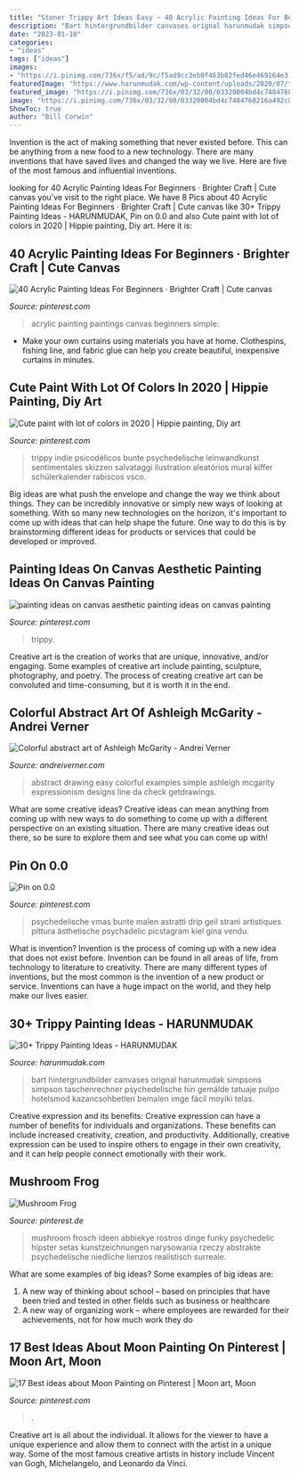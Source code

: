 ```yaml
---
title: "Stoner Trippy Art Ideas Easy ~ 40 Acrylic Painting Ideas For Beginners · Brighter Craft"
description: "Bart hintergrundbilder canvases orignal harunmudak simpsons simpson taschenrechner psychedelische hin gemälde tatuaje pulpo hotelsmod kazancsohbetleri bemalen imge fácil moyiki telas"
date: "2023-01-10"
categories:
- "ideas"
tags: ["ideas"]
images:
- "https://i.pinimg.com/736x/f5/ad/9c/f5ad9cc3eb0f463b82fed46e469164e3.jpg"
featuredImage: "https://www.harunmudak.com/wp-content/uploads/2020/07/trippy-painting-ideas-8-576x1024.jpg"
featured_image: "https://i.pinimg.com/736x/03/32/00/03320004bd4c7484768216a492c812de.jpg"
image: "https://i.pinimg.com/736x/03/32/00/03320004bd4c7484768216a492c812de.jpg"
ShowToc: true
author: "Bill Corwin"
---
```



Invention is the act of making something that never existed before. This can be anything from a new food to a new technology. There are many inventions that have saved lives and changed the way we live. Here are five of the most famous and influential inventions.

	

		
looking for 40 Acrylic Painting Ideas For Beginners · Brighter Craft | Cute canvas you've visit to the right place. We have 8 Pics about 40 Acrylic Painting Ideas For Beginners · Brighter Craft | Cute canvas like 30+ Trippy Painting Ideas - HARUNMUDAK, Pin on 0.0 and also Cute paint with lot of colors in 2020 | Hippie painting, Diy art. Here it is:
		
    
## 40 Acrylic Painting Ideas For Beginners · Brighter Craft | Cute Canvas

<img loading=lazy src="https://i.pinimg.com/736x/e7/1a/d8/e71ad8bace55dc9e81216513b0cfb30a.jpg" onerror="this.onerror=null;this.src='https://tse1.mm.bing.net/th?id=OIP.Uzb8BDTeB4eGDTmEQ46MTAHaKw&amp;pid=15.1';" alt="40 Acrylic Painting Ideas For Beginners · Brighter Craft | Cute canvas">

_Source: pinterest.com_

>acrylic painting paintings canvas beginners simple. 

	

- Make your own curtains using materials you have at home. Clothespins, fishing line, and fabric glue can help you create beautiful, inexpensive curtains in minutes.

    
## Cute Paint With Lot Of Colors In 2020 | Hippie Painting, Diy Art

<img loading=lazy src="https://i.pinimg.com/736x/d5/c3/bc/d5c3bc3235bea09ceda6a964120ae842.jpg" onerror="this.onerror=null;this.src='https://tse2.mm.bing.net/th?id=OIP.q296mwu6vT3oIM5_YFsvwAHaJG&amp;pid=15.1';" alt="Cute paint with lot of colors in 2020 | Hippie painting, Diy art">

_Source: pinterest.com_

>trippy indie psicodélicos bunte psychedelische leinwandkunst sentimentales skizzen salvataggi ilustration aleatórios mural kiffer schülerkalender rabiscos vsco. 

	

Big ideas are what push the envelope and change the way we think about things. They can be incredibly innovative or simply new ways of looking at something. With so many new technologies on the horizon, it's important to come up with ideas that can help shape the future. One way to do this is by brainstorming different ideas for products or services that could be developed or improved.

    
## Painting Ideas On Canvas Aesthetic Painting Ideas On Canvas Painting

<img loading=lazy src="https://i.pinimg.com/736x/03/32/00/03320004bd4c7484768216a492c812de.jpg" onerror="this.onerror=null;this.src='https://tse3.mm.bing.net/th?id=OIP.mxWFf-TN6kJ-zQJPj-EyQAHaJ3&amp;pid=15.1';" alt="painting ideas on canvas aesthetic painting ideas on canvas painting">

_Source: pinterest.com_

>trippy. 

	

Creative art is the creation of works that are unique, innovative, and/or engaging. Some examples of creative art include painting, sculpture, photography, and poetry. The process of creating creative art can be convoluted and time-consuming, but it is worth it in the end.

    
## Colorful Abstract Art Of Ashleigh McGarity - Andrei Verner

<img loading=lazy src="https://andreiverner.com/wp-content/uploads/2011/09/triangulation_sensation_by_passionislife-d3lm7zj.jpg" onerror="this.onerror=null;this.src='https://tse4.mm.bing.net/th?id=OIP.RN2CeZ9c9amcUvuzFCMz2wHaKA&amp;pid=15.1';" alt="Colorful abstract art of Ashleigh McGarity - Andrei Verner">

_Source: andreiverner.com_

>abstract drawing easy colorful examples simple ashleigh mcgarity expressionism designs line da check getdrawings. 

	

What are some creative ideas?
Creative ideas can mean anything from coming up with new ways to do something to come up with a different perspective on an existing situation. There are many creative ideas out there, so be sure to explore them and see what you can come up with!

    
## Pin On 0.0

<img loading=lazy src="https://i.pinimg.com/736x/34/39/89/343989be6b08548abbde995bcedc36c6.jpg" onerror="this.onerror=null;this.src='https://tse1.mm.bing.net/th?id=OIP.zE2w-AaJVCTDuch_1KOTwgHaJw&amp;pid=15.1';" alt="Pin on 0.0">

_Source: pinterest.com_

>psychedelische vmas bunte malen astratti drip geil strani artistiques pittura ästhetische psychadelic picstagram kiel gina vendu. 

	

What is invention?
Invention is the process of coming up with a new idea that does not exist before. Invention can be found in all areas of life, from technology to literature to creativity. There are many different types of inventions, but the most common is the invention of a new product or service. Inventions can have a huge impact on the world, and they help make our lives easier.

    
## 30+ Trippy Painting Ideas - HARUNMUDAK

<img loading=lazy src="https://www.harunmudak.com/wp-content/uploads/2020/07/trippy-painting-ideas-8-576x1024.jpg" onerror="this.onerror=null;this.src='https://tse4.mm.bing.net/th?id=OIP._DJXtNPg5AVutym0mmKSAgHaNK&amp;pid=15.1';" alt="30+ Trippy Painting Ideas - HARUNMUDAK">

_Source: harunmudak.com_

>bart hintergrundbilder canvases orignal harunmudak simpsons simpson taschenrechner psychedelische hin gemälde tatuaje pulpo hotelsmod kazancsohbetleri bemalen imge fácil moyiki telas. 

	

Creative expression and its benefits:
Creative expression can have a number of benefits for individuals and organizations. These benefits can include increased creativity, creation, and productivity. Additionally, creative expression can be used to inspire others to engage in their own creativity, and it can help people connect emotionally with their work.

    
## Mushroom Frog

<img loading=lazy src="https://i.pinimg.com/736x/f5/ad/9c/f5ad9cc3eb0f463b82fed46e469164e3.jpg" onerror="this.onerror=null;this.src='https://tse1.mm.bing.net/th?id=OIP.pdT4svwoAE40RjtJkKZilwHaM6&amp;pid=15.1';" alt="Mushroom Frog">

_Source: pinterest.de_

>mushroom frosch ideen abbiekye rostros dinge funky psychedelic hípster setas kunstzeichnungen narysowania rzeczy abstrakte psychedelische niedliche lienzos realistisch surreale. 

	

What are some examples of big ideas?
Some examples of big ideas are: 
1. A new way of thinking about school – based on principles that have been tried and tested in other fields such as business or healthcare
2. A new way of organizing work – where employees are rewarded for their achievements, not for how much work they do

    
## 17 Best Ideas About Moon Painting On Pinterest | Moon Art, Moon

<img loading=lazy src="https://i.pinimg.com/736x/d8/78/05/d87805e91b0916adb0e142e90beec708.jpg" onerror="this.onerror=null;this.src='https://tse1.mm.bing.net/th?id=OIP.aaY0pFW4jGmOZrJHVVRuxgHaJ3&amp;pid=15.1';" alt="17 Best ideas about Moon Painting on Pinterest | Moon art, Moon">

_Source: pinterest.com_

>. 

	

Creative art is all about the individual. It allows for the viewer to have a unique experience and allow them to connect with the artist in a unique way. Some of the most famous creative artists in history include Vincent van Gogh, Michelangelo, and Leonardo da Vinci.

